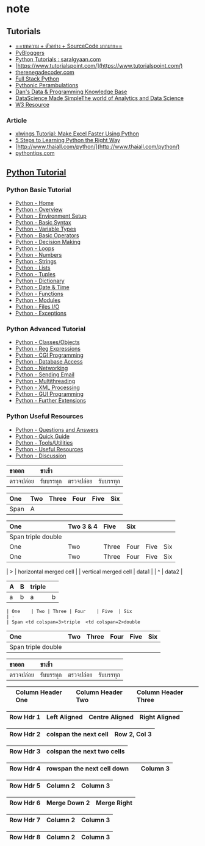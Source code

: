 # note

## Tutorials

* [==บทความ + ตัวอย่าง + SourceCode มากมาย==](https://github.com/randerson112358/Python)
* [PyBloggers](http://www.pybloggers.com/)
* [Python Tutorials : saralgyaan.com](https://saralgyaan.com/posts/category/python/tutorials/)
* [https://www.tutorialspoint.com/](https://www.tutorialspoint.com/)
* [therenegadecoder.com](https://therenegadecoder.com/category/code/)
* [Full Stack Python](https://www.fullstackpython.com/)
* [Pythonic Perambulations](https://jakevdp.github.io/archives.html)
* [Dan's Data & Programming Knowledge Base](https://dfrieds.com/#python)
* [DataScience Made SimpleThe world of Analytics and Data Science](http://www.datasciencemadesimple.com/)
* [W3 Resource](https://www.w3resource.com/python/python-tutorial.php)

### Article

* [xlwings Tutorial: Make Excel Faster Using Python](https://www.dataquest.io/blog/python-excel-xlwings-tutorial/)
* [5 Steps to Learning Python the Right Way](https://www.dataquest.io/blog/learn-python-the-right-way/)
* [http://www.thaiall.com/python/](http://www.thaiall.com/python/)
* [pythontips.com](https://pythontips.com/)

## [Python Tutorial](https://www.tutorialspoint.com/python/index.htm)

### Python Basic Tutorial

* [Python - Home](https://www.tutorialspoint.com/python/index.htm)
* [Python - Overview](https://www.tutorialspoint.com/python/python_overview.htm)
* [Python - Environment Setup](https://www.tutorialspoint.com/python/python_environment.htm)
* [Python - Basic Syntax](https://www.tutorialspoint.com/python/python_basic_syntax.htm)
* [Python - Variable Types](https://www.tutorialspoint.com/python/python_variable_types.htm)
* [Python - Basic Operators](https://www.tutorialspoint.com/python/python_basic_operators.htm)
* [Python - Decision Making](https://www.tutorialspoint.com/python/python_decision_making.htm)
* [Python - Loops](https://www.tutorialspoint.com/python/python_loops.htm)
* [Python - Numbers](https://www.tutorialspoint.com/python/python_numbers.htm)
* [Python - Strings](https://www.tutorialspoint.com/python/python_strings.htm)
* [Python - Lists](https://www.tutorialspoint.com/python/python_lists.htm)
* [Python - Tuples](https://www.tutorialspoint.com/python/python_tuples.htm)
* [Python - Dictionary](https://www.tutorialspoint.com/python/python_dictionary.htm)
* [Python - Date & Time](https://www.tutorialspoint.com/python/python_date_time.htm)
* [Python - Functions](https://www.tutorialspoint.com/python/python_functions.htm)
* [Python - Modules](https://www.tutorialspoint.com/python/python_modules.htm)
* [Python - Files I/O](https://www.tutorialspoint.com/python/python_files_io.htm)
* [Python - Exceptions](https://www.tutorialspoint.com/python/python_exceptions.htm)

### Python Advanced Tutorial

* [Python - Classes/Objects](https://www.tutorialspoint.com/python/python_classes_objects.htm)
* [Python - Reg Expressions](https://www.tutorialspoint.com/python/python_reg_expressions.htm)
* [Python - CGI Programming](https://www.tutorialspoint.com/python/python_cgi_programming.htm)
* [Python - Database Access](https://www.tutorialspoint.com/python/python_database_access.htm)
* [Python - Networking](https://www.tutorialspoint.com/python/python_networking.htm)
* [Python - Sending Email](https://www.tutorialspoint.com/python/python_sending_email.htm)
* [Python - Multithreading](https://www.tutorialspoint.com/python/python_multithreading.htm)
* [Python - XML Processing](https://www.tutorialspoint.com/python/python_xml_processing.htm)
* [Python - GUI Programming](https://www.tutorialspoint.com/python/python_gui_programming.htm)
* [Python - Further Extensions](https://www.tutorialspoint.com/python/python_further_extensions.htm)

### Python Useful Resources

* [Python - Questions and Answers](https://www.tutorialspoint.com/python/python_questions_answers.htm)
* [Python - Quick Guide](https://www.tutorialspoint.com/python/python_quick_guide.htm)
* [Python - Tools/Utilities](https://www.tutorialspoint.com/python/python_tools_utilities.htm)
* [Python - Useful Resources](https://www.tutorialspoint.com/python/python_useful_resources.htm)
* [Python - Discussion](https://www.tutorialspoint.com/python/python_discussion.htm)

| ขาออก | ขาเข้า |  |  |
| :--- | :--- | :--- | :--- |
| ตรวจปล่อย | รับบรรทุก | ตรวจปล่อย | รับบรรทุก |

| One | Two | Three | Four | Five | Six |
| :--- | :--- | :--- | :--- | :--- | :--- |
| Span  | A |  |  |  |  |

| One | Two  3 & 4 | Five | Six |  |  |
| :--- | :--- | :--- | :--- | :--- | :--- |
| Span triple  double |  |  |  |  |  |
| One | Two | Three | Four | Five | Six |
| One | Two | Three | Four | Five | Six |

\| &gt; \| horizontal merged cell \| \| vertical merged cell \| data1 \| \| ^ \| data2 \|

| A | B | triple |  |
| :--- | :--- | :--- | :--- |
| a | b | a | b |

```text
| One    | Two | Three | Four    | Five  | Six 
| -
| Span <td colspan=3>triple  <td colspan=2>double
```

| One | Two | Three | Four | Five | Six |
| :--- | :--- | :--- | :--- | :--- | :--- |
| Span triple  double |  |  |  |  |  |

| ขาออก | ขาเข้า |  |  |
| :--- | :--- | :--- | :--- |
| ตรวจปล่อย | รับบรรทุก | ตรวจปล่อย | รับบรรทุก |

|  | Column Header One | Column Header Two | Column Header Three |
| :--- | :--- | :--- | :--- |


| Row Hdr 1 | Left Aligned | Centre Aligned | Right Aligned |
| :--- | :--- | :--- | :--- |


| Row Hdr 2 | colspan the next cell | Row 2, Col 3 |
| :--- | :--- | :--- |


| Row Hdr 3 | colspan the next two cells |
| :--- | :--- |


| Row Hdr 4 | rowspan the next cell down |  | Column 3 |
| :--- | :--- | :--- | :--- |


| Row Hdr 5 | Column 2 | Column 3 |
| :--- | :--- | :--- |


| Row Hdr 6 | Merge Down 2 | Merge Right |
| :--- | :--- | :--- |


| Row Hdr 7 | Column 2 | Column 3 |
| :--- | :--- | :--- |


| Row Hdr 8 | Column 2 | Column 3 |
| :--- | :--- | :--- |


